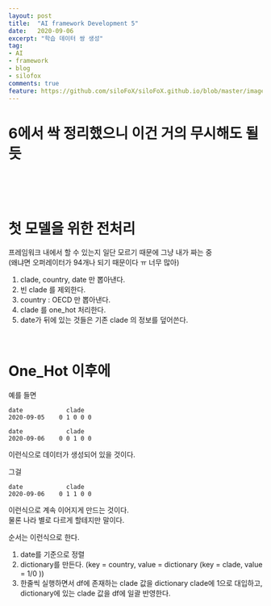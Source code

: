 ```yaml
---
layout: post
title:  "AI framework Development 5"
date:   2020-09-06
excerpt: "학습 데이터 쌍 생성"
tag:
- AI
- framework
- blog
- silofox
comments: true
feature: https://github.com/siloFoX/siloFoX.github.io/blob/master/images/help/help.jpg?raw=true
---
```


# 6에서 싹 정리했으니 이건 거의 무시해도 될 듯

<br>
<br>
<br>

# 첫 모델을 위한 전처리

프레임워크 내에서 할 수 있는지 일단 모르기 때문에 그냥 내가 짜는 중<br>
(왜냐면 오퍼레이터가 94개나 되기 때문이다 ㅠ 너무 많아)

1. clade, country, date 만 뽑아낸다.
2. 빈 clade 를 제외한다.
3. country : OECD 만 뽑아낸다.
4. clade 를 one_hot 처리한다.
5. date가 뒤에 있는 것들은 기존 clade 의 정보를 덮어쓴다.

<br>

# One_Hot 이후에

예를 들면 

```
date            clade 
2020-09-05    0 1 0 0 0
```

```
date            clade
2020-09-06    0 0 1 0 0
```
이런식으로 데이터가 생성되어 있을 것이다.

그걸 

```
date            clade
2020-09-06    0 1 1 0 0
```

이런식으로 계속 이어지게 만드는 것이다.<br>
물론 나라 별로 다르게 할테지만 말이다.

순서는 이런식으로 한다.
1. date를 기준으로 정렬
2. dictionary를 만든다. (key = country, value = dictionary (key = clade, value = 1/0 ))
3. 한줄씩 실행하면서 df에 존재하는 clade 값을 dictionary clade에 1으로 대입하고, dictionary에 있는 clade 값을 df에 일괄 반영한다.